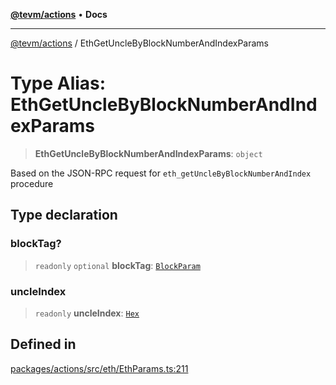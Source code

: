 [**@tevm/actions**](../README.md) • **Docs**

***

[@tevm/actions](../globals.md) / EthGetUncleByBlockNumberAndIndexParams

# Type Alias: EthGetUncleByBlockNumberAndIndexParams

> **EthGetUncleByBlockNumberAndIndexParams**: `object`

Based on the JSON-RPC request for `eth_getUncleByBlockNumberAndIndex` procedure

## Type declaration

### blockTag?

> `readonly` `optional` **blockTag**: [`BlockParam`](BlockParam.md)

### uncleIndex

> `readonly` **uncleIndex**: [`Hex`](Hex.md)

## Defined in

[packages/actions/src/eth/EthParams.ts:211](https://github.com/evmts/tevm-monorepo/blob/main/packages/actions/src/eth/EthParams.ts#L211)
